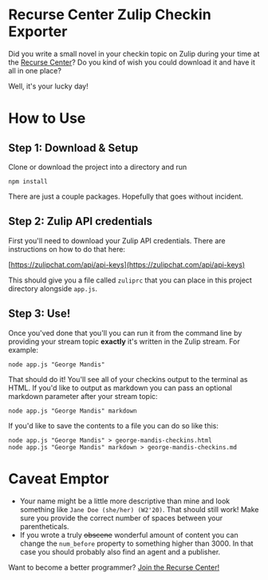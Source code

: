 Recurse Center Zulip Checkin Exporter
==

Did you write a small novel in your checkin topic on Zulip during your time at the [Recurse Center](https://www.recurse.com/scout/click?t=151b3c977197fc57d3ab8ce968bce35e)? Do you kind of wish you could download it and have it all in one place?

Well, it's your lucky day! 

# How to Use

## Step 1: Download & Setup

Clone or download the project into a directory and run

```
npm install
```

There are just a couple packages. Hopefully that goes without incident.

## Step 2: Zulip API credentials

First you'll need to download your Zulip API credentials. There are instructions on how to do that here:

[https://zulipchat.com/api/api-keys](https://zulipchat.com/api/api-keys)

This should give you a file called `zuliprc` that you can place in this project directory alongside `app.js`.

## Step 3: Use!

Once you'ved done that you'll you can run it from the command line by providing your stream topic **exactly** it's written in the Zulip stream. For example:

```
node app.js "George Mandis"
```

That should do it! You'll see all of your checkins output to the terminal as HTML. If you'd like to output as markdown you can pass an optional markdown parameter after your stream topic:

```
node app.js "George Mandis" markdown
```

If you'd like to save the contents to a file you can do so like this:

```
node app.js "George Mandis" > george-mandis-checkins.html
node app.js "George Mandis" markdown > george-mandis-checkins.md
```


# Caveat Emptor

- Your name might be a little more descriptive than mine and look something like `Jane Doe (she/her) (W2'20)`. That should still work! Make sure you provide the correct number of spaces between your parentheticals. 
- If you wrote a truly <s>obscene</s> wonderful amount of content you can change the `num_before` property to something higher than 3000. In that case you should probably also find an agent and a publisher.

Want to become a better programmer? [Join the Recurse Center!](https://www.recurse.com/scout/click?t=151b3c977197fc57d3ab8ce968bce35e)
